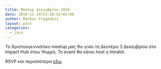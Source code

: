 ```yaml
---
title: Meetup Δεκεμβρίου 2018
date: 2018-11-14T23:18:52+02:00
author: Markos Fragkakis
layout: post
categories:
  - java
---
```

Το Χριστουγεννιάτικο meetup μας θα γίνει τη Δευτέρα 3 Δεκεμβρίου στο Impact Hub στου Ψυρρή. Το event θα κάνει host η Intralot.

RSVP και περισσότερα [εδώ](https://www.meetup.com/Java-Hellenic-User-Group/events/256415919/).